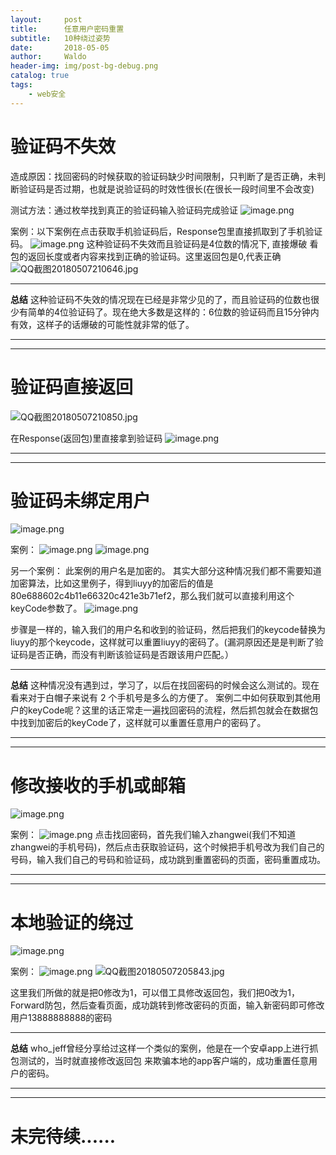 ```yaml
---
layout:     post
title:      任意用户密码重置
subtitle:   10种绕过姿势
date:       2018-05-05
author:     Waldo
header-img: img/post-bg-debug.png
catalog: true
tags:
    - web安全
---
```


# 验证码不失效
造成原因：找回密码的时候获取的验证码缺少时间限制，只判断了是否正确，未判断验证码是否过期，也就是说验证码的时效性很长(在很长一段时间里不会改变)

测试方法：通过枚举找到真正的验证码输入验证码完成验证
![image.png](https://upload-images.jianshu.io/upload_images/7216746-7f8fdb1dcf6606f3.png?imageMogr2/auto-orient/strip%7CimageView2/2/w/1240)


案例：以下案例在点击获取手机验证码后，Response包里直接抓取到了手机验证码。
![image.png](https://upload-images.jianshu.io/upload_images/7216746-dbbbc98ad411fabb.png?imageMogr2/auto-orient/strip%7CimageView2/2/w/1240)
这种验证码不失效而且验证码是4位数的情况下, 直接爆破 看包的返回长度或者内容来找到正确的验证码。这里返回包是0,代表正确
![QQ截图20180507210646.jpg](https://upload-images.jianshu.io/upload_images/7216746-7fbb2de1ffd00284.jpg?imageMogr2/auto-orient/strip%7CimageView2/2/w/1240)

---

**总结**
这种验证码不失效的情况现在已经是非常少见的了，而且验证码的位数也很少有简单的4位验证码了。现在绝大多数是这样的：6位数的验证码而且15分钟内有效，这样子的话爆破的可能性就非常的低了。

---
---

# 验证码直接返回
![QQ截图20180507210850.jpg](https://upload-images.jianshu.io/upload_images/7216746-5a2d852c275e0543.jpg?imageMogr2/auto-orient/strip%7CimageView2/2/w/1240)

在Response(返回包)里直接拿到验证码
![image.png](https://upload-images.jianshu.io/upload_images/7216746-03bc1879eb39c634.png?imageMogr2/auto-orient/strip%7CimageView2/2/w/1240)

---
---

# 验证码未绑定用户
![image.png](https://upload-images.jianshu.io/upload_images/7216746-924a5b2c38ae98d2.png?imageMogr2/auto-orient/strip%7CimageView2/2/w/1240)

案例：
![image.png](https://upload-images.jianshu.io/upload_images/7216746-38ad2ff2355a3e9b.png?imageMogr2/auto-orient/strip%7CimageView2/2/w/1240)
![image.png](https://upload-images.jianshu.io/upload_images/7216746-4cefd5ac2e08e6dd.png?imageMogr2/auto-orient/strip%7CimageView2/2/w/1240)

另一个案例：
此案例的用户名是加密的。
其实大部分这种情况我们都不需要知道加密算法，比如这里例子，得到liuyy的加密后的值是80e688602c4b11e66320c421e3b71ef2，那么我们就可以直接利用这个keyCode参数了。
![image.png](https://upload-images.jianshu.io/upload_images/7216746-35a19aa6933fdc1c.png?imageMogr2/auto-orient/strip%7CimageView2/2/w/1240)

步骤是一样的，输入我们的用户名和收到的验证码，然后把我们的keycode替换为liuyy的那个keycode，这样就可以重置liuyy的密码了。(漏洞原因还是是判断了验证码是否正确，而没有判断该验证码是否跟该用户匹配。）

---

**总结**
这种情况没有遇到过，学习了，以后在找回密码的时候会这么测试的。现在看来对于白帽子来说有 2 个手机号是多么的方便了。
案例二中如何获取到其他用户的keyCode呢？这里的话正常走一遍找回密码的流程，然后抓包就会在数据包中找到加密后的keyCode了，这样就可以重置任意用户的密码了。

---
---

#  修改接收的手机或邮箱
![image.png](https://upload-images.jianshu.io/upload_images/7216746-a162480893b7e936.png?imageMogr2/auto-orient/strip%7CimageView2/2/w/1240)

案例：
![image.png](https://upload-images.jianshu.io/upload_images/7216746-01f1228d78a6d7c4.png?imageMogr2/auto-orient/strip%7CimageView2/2/w/1240)
点击找回密码，首先我们输入zhangwei(我们不知道zhangwei的手机号码)，然后点击获取验证码，这个时候把手机号改为我们自己的号码，输入我们自己的号码和验证码，成功跳到重置密码的页面，密码重置成功。

---
---

# 本地验证的绕过
![image.png](https://upload-images.jianshu.io/upload_images/7216746-cbb3173d74604264.png?imageMogr2/auto-orient/strip%7CimageView2/2/w/1240)

案例：
![image.png](https://upload-images.jianshu.io/upload_images/7216746-b5c453908e283a74.png?imageMogr2/auto-orient/strip%7CimageView2/2/w/1240)
![QQ截图20180507205843.jpg](https://upload-images.jianshu.io/upload_images/7216746-d5c32871d79e8f9e.jpg?imageMogr2/auto-orient/strip%7CimageView2/2/w/1240)

这里我们所做的就是把0修改为1，可以借工具修改返回包，我们把0改为1，Forward防包，然后查看页面，成功跳转到修改密码的页面，输入新密码即可修改用户13888888888的密码

---

**总结**
who_jeff曾经分享给过这样一个类似的案例，他是在一个安卓app上进行抓包测试的，当时就直接修改返回包 来欺骗本地的app客户端的，成功重置任意用户的密码。

---
---

# 未完待续......
